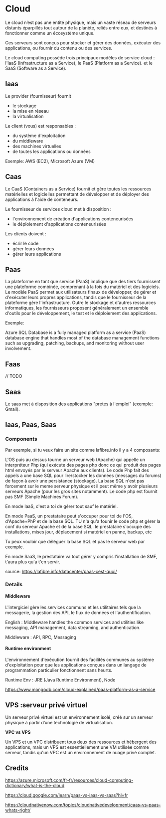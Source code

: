 # Cloud

Le cloud n’est pas une entité physique, mais un vaste réseau de serveurs distants éparpillés tout autour de la planète, 
reliés entre eux, et destinés à fonctionner comme un écosystème unique. 
 
Ces serveurs sont conçus pour stocker et gérer des données, exécuter des applications, ou fournir du contenu ou des services.


Le cloud computing possède trois principaux modèles de service cloud : l'IaaS (Infrastructure as a Service), le PaaS (Platform as a Service). et le SaaS (Software as a Service).

## Iaas

Le provider (fournisseur) fournit

-  le stockage
-  la mise en réseau
-  la virtualisation

Le client (vous) est responsables :

- du système d'exploitation
- du middleware
- des machines virtuelles
- de toutes les applications ou données

Exemple: AWS (EC2), Microsoft Azure (VM) 

## Caas

Le CaaS (Containers as a Service) fournit et gère toutes les ressources matérielles et logicielles permettant de développer et de déployer des applications à l'aide de conteneurs.

Le fournisseur de services cloud met à disposition :

- l'environnement de création d'applications conteneurisées
- le déploiement d'applications conteneurisées

Les clients doivent :
- écrir le code
- gérer leurs données
- gérer leurs applications


## Paas

La plateforme en tant que service (PaaS) implique que des tiers fournissent une plateforme combinée, comprenant à la fois du matériel et des logiciels. Le modèle PaaS permet aux utilisateurs finaux de développer, de gérer et d'exécuter leurs propres applications, tandis que le fournisseur de la plateforme gère l'infrastructure. Outre le stockage et d'autres ressources informatiques, les fournisseurs proposent généralement un ensemble d'outils pour le développement, le test et le déploiement des applications.

Exemple:

Azure SQL Database is a fully managed platform as a service (PaaS) database engine that handles most of the database management functions such as upgrading, patching, backups, and monitoring without user involvement.

## Faas

// TODO

## Saas

Le saas met à disposition des applications "pretes à l'emploi" (exemple: Gmail).


## Iaas, Paas, Saas

### Components

Par exemple, si tu veux faire un site comme lafibre.info il y a 4 composants:

L'OS puis au dessus tourne un serveur web (Apache) qui appelle un interpréteur Php (qui exécute des pages php donc ce qui produit des pages html envoyés par le serveur Apache aux clients). Le code Php fait des appels a une base SQL pour lire/stocker les données (messages du forums) de façon à  avoir une persistance (stockage). La base SQL n'est pas forcement sur le meme serveur physique et il peut même y avoir plusieurs serveurs Apache (pour les gros sites notamment). Le code php est fournit pas SMF (Simple Machines Forum).

En mode IaaS, c'est a toi de gérer tout sauf le matériel.

En mode PaaS, un prestataire peut s'occuper pour toi de l'OS, d'Apache+PhP et de la base SQL. TU n'a qu'a founir le code php et gérer la conf du serveur Apache et de la base SQL. le prestataire s'occupe des installations, mises jour, déplacement si matériel en panne, backup, etc

Tu peux vouloir que déléguer la base SQL et pas le serveur web par exemple.

En mode SaaS, le prestataire va tout gérer y compris l'installation de SMF, t'aura plus qu'a t'en servir.

source: https://lafibre.info/datacenter/paas-cest-quoi/

### Details

#### Middleware

L'intergiciel gère les services communs et les utilitaires tels que la messagerie, la gestion des API, le flux de données et l'authentification.

English : Middleware handles the common services and utilities like messaging, API management, data streaming, and authentication.

Middleware : API, RPC, Messaging

#### Runtime environment

L'environnement d'exécution fournit des facilités communes au système d'exploitation pour que les applications conçues dans un langage de programmation particulier fonctionnent sans heurts.

Runtime Env : JRE (Java Runtime Environment), Node

https://www.mongodb.com/cloud-explained/paas-platform-as-a-service


## VPS :serveur privé virtuel

Un serveur privé virtuel est un environnement isolé, créé sur un serveur physique à partir d’une technologie de virtualisation.

**VPC vs VPS**

Un VPS et un VPC distribuent tous deux des ressources et hébergent des applications, mais un VPS est essentiellement une VM utilisée comme serveur, tandis qu'un VPC est un environnement de nuage privé complet.

## Credits

https://azure.microsoft.com/fr-fr/resources/cloud-computing-dictionary/what-is-the-cloud

https://cloud.google.com/learn/paas-vs-iaas-vs-saas?hl=fr

https://cloudnativenow.com/topics/cloudnativedevelopment/caas-vs-paas-whats-right/
